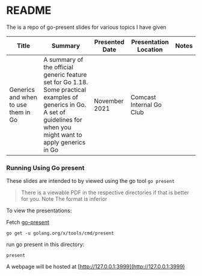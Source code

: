 # README

The is a repo of go-present slides for various topics I have given

| Title | Summary | Presented Date | Presentation Location | Notes |
|--|--|--|--|--|
| Generics and when to use them in Go | A summary of the official generic feature set for Go 1.18. Some practical examples of generics in Go. A set of guidelines for when you might want to apply generics in Go | November 2021 | Comcast Internal Go Club| |


### Running Using Go present

These slides are intended to by viewed using the go tool `go present`

> There is a viewable PDF in the respective directories if that is better for you. Note The format is inferior

To view the presentations:

Fetch [go-present](https://pkg.go.dev/golang.org/x/tools/present)
```
go get -u golang.org/x/tools/cmd/present
```

run go present in this directory:
```
present
```

A webpage will be hosted at [http://127.0.0.1:3999](http://127.0.0.1:3999)
